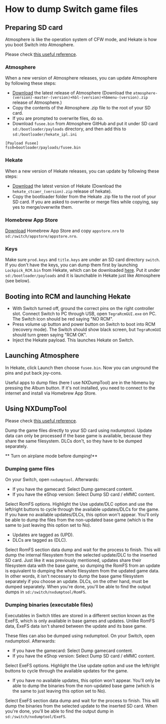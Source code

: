 # How to dump Switch game files
## Preparing SD card
Atmosphere is like the operation system of CFW mode, and Hekate is how you boot Switch into Atmosphere.

Please check [this useful reference](https://nh-server.github.io/switch-guide/extras/updating/).

### Atmosphere
When a new version of Atmosphere releases, you can update Atmosphere by following these steps:
* [Download](https://github.com/Atmosphere-NX/Atmosphere/releases) the latest release of Atmosphere (Download the `atmosphere-(version)-master-(version)+hbl-(version)+hbmenu-(version).zip` release of Atmosphere.)
* Copy the contents of the Atmosphere .zip file to the root of your SD card.
* If you are prompted to overwrite files, do so.
* Download `fusee.bin` from Atmosphere GitHub and put it under SD card `sd:/bootloader/payloads` directory, and then add this to `sd:/bootloader/hekate_ipl.ini`
```
[Payload Fusee]
fss0=bootloader/payloads/fusee.bin
```

### Hekate
When a new version of Hekate releases, you can update by following these steps:
* [Download](https://github.com/CTCaer/Hekate/releases/) the latest version of Hekate (Download the `hekate_ctcaer_(version).zip` release of hekate).
* Copy the bootloader folder from the Hekate .zip file to the root of your SD card. If you are asked to overwrite or merge files while copying, say yes to merge/overwrite them.

### Homebrew App Store
[Download](https://github.com/fortheusers/hb-appstore/releases) Homebrew App Store and copy `appstore.nro` to `sd:/switch/appstore/appstore.nro`.

### Keys
Make sure `prod.keys` and `title.keys` are under an SD card directory `switch`. If you don't have the keys, you can dump them first by launching `Lockpick_RCM.bin` from Hekate, which can be downloaded [here](https://github.com/shchmue/Lockpick_RCM/releases). Put it under `sd:/bootloader/payloads` and it is launchable in Hekate just like Atmosphere (see below).

## Booting into RCM and launching Hekate
* With Switch turned off, ground the correct pins on the right controller slot. Connect Switch to PC through USB, open `TegraRcmGUI.exe` on PC. The Switch icon should be red saying "NO RCM".
* Press volume up button and power button on Switch to boot into RCM (recovery mode). The Switch should show black screen, but `TegraRcmGUI` should turn green saying "RCM OK".
* Inject the Hekate payload. This launches Hekate on Switch.

## Launching Atmosphere
In Hekate, click Launch then choose `fusee.bin`. Now you can unground the pins and put back joy-cons.

Useful apps to dump files (here I use NXDumpTool) are in the hbmenu by pressing the Album button. If it's not installed, you need to connect to the internet and install via Homebrew App Store.

## Using NXDumpTool
Please check [this useful reference](https://zeldamods.org/wiki/Help:Dumping_games).

Dump the game files directly to your SD card using nxdumptool. Update data can only be processed if the base game is available, because they share the same filesystem. DLCs don't, so they have to be dumped separately.

** Turn on airplane mode before dumping!**

### Dumping game files
On your Switch, open `nxdumptool`. Afterwards:
* If you have the gamecard: Select Dump gamecard content.
* If you have the eShop version: Select Dump SD card / eMMC content.

Select RomFS options. Highlight the Use update/DLC option and use the left/right buttons to cycle through the available updates/DLCs for the game.
If you have no available updates/DLCs, this option won't appear. You'll only be able to dump the files from the non-updated base game (which is the same to just leaving this option set to No).
* Updates are tagged as (UPD).
* DLCs are tagged as (DLC).

Select RomFS section data dump and wait for the process to finish. This will dump the internal filesystem from the selected update/DLC to the inserted SD card.
Just like it was previously mentioned, updates share their filesystem data with the base game, so dumping the RomFS from an update is equivalent to dumping the whole filesystem from the updated game data. In other words, it isn't necessary to dump the base game filesystem separately if you choose an update. DLCs, on the other hand, must be dumped separately. When you're done, you'll be able to find the output dumps in `sd:/switch/nxdumptool/RomFS`.

### Dumping binaries (executable files)
Executables in Switch titles are stored in a different section known as the ExeFS, which is only available in base games and updates. Unlike RomFS data, ExeFS data isn't shared between the update and its base game.

These files can also be dumped using nxdumptool. On your Switch, open nxdumptool. Afterwards:
* If you have the gamecard: Select Dump gamecard content.
* If you have the eShop version: Select Dump SD card / eMMC content.

Select ExeFS options. Highlight the Use update option and use the left/right buttons to cycle through the available updates for the game.
* If you have no available updates, this option won't appear. You'll only be able to dump the binaries from the non-updated base game (which is the same to just leaving this option set to No).

Select ExeFS section data dump and wait for the process to finish. This will dump the binaries from the selected update to the inserted SD card. When you're done, you'll be able to find the output dump in `sd:/switch/nxdumptool/ExeFS`.
